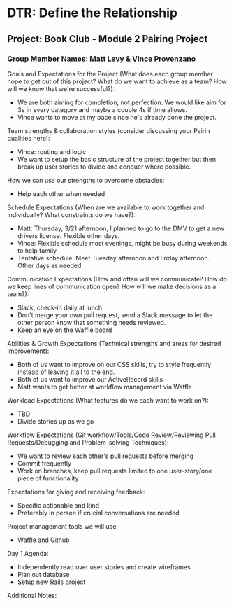 # DTR: Define the Relationship

## Project: Book Club - Module 2 Pairing Project

### Group Member Names: Matt Levy & Vince Provenzano

Goals and Expectations for the Project (What does each group member hope to get out of this project? What do we want to achieve as a team? How will we know that we're successful?):
- We are both aiming for completion, not perfection. We would like aim for 3s in every category and maybe a couple 4s if time allows.
- Vince wants to move at my pace since he's already done the project.

Team strengths & collaboration styles (consider discussing your Pairin qualities here):
- Vince: routing and logic
- We want to setup the basic structure of the project together but then break up user stories to divide and conquer where possible.

How we can use our strengths to overcome obstacles:
- Help each other when needed

Schedule Expectations (When are we available to work together and individually? What constraints do we have?):
- Matt: Thursday, 3/21 afternoon, I planned to go to the DMV to get a new drivers license. Flexible other days.
- Vince: Flexible schedule most evenings, might be busy during weekends to help family
- Tentative schedule: Meet Tuesday afternoon and Friday afternoon.  Other days as needed.

Communication Expectations (How and often will we communicate? How do we keep lines of communication open? How will we make decisions as a team?):
- Slack, check-in daily at lunch
- Don't merge your own pull request, send a Slack message to let the other person know that something needs reviewed.
- Keep an eye on the Waffle board

Abilities & Growth Expectations (Technical strengths and areas for desired improvement):
- Both of us want to improve on our CSS skills, try to style frequently instead of leaving it all to the end.
- Both of us want to improve our ActiveRecord skills
- Matt wants to get better at workflow management via Waffle

Workload Expectations (What features do we each want to work on?):
- TBD
- Divide stories up as we go

Workflow Expectations (Git workflow/Tools/Code Review/Reviewing Pull Requests/Debugging and Problem-solving Techniques):
- We want to review each other's pull requests before merging
- Commit frequently
- Work on branches, keep pull requests limited to one user-story/one piece of functionality

Expectations for giving and receiving feedback:
- Specific actionable and kind
- Preferably in person if crucial conversations are needed

Project management tools we will use:
- Waffle and Github

Day 1 Agenda:
- Independently read over user stories and create wireframes
- Plan out database
- Setup new Rails project

Additional Notes:
